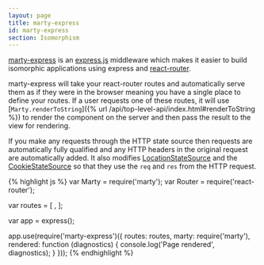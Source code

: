 ```yaml
---
layout: page
title: marty-express
id: marty-express
section: Isomorphism
---
```


[marty-express](http://github.com/jhollingworth/marty-express) is an [express.js](http://expressjs.com/) middleware which makes it easier to build isomorphic applications using express and [react-router](https://github.com/rackt/react-router).

marty-express will take your react-router routes and automatically serve them as if they were in the browser meaning you have a single place to define your routes. If a user requests one of these routes, it will use [``Marty.renderToString``]({% url /api/top-level-api/index.html#renderToString %}) to render the component on the server and then pass the result to the view for rendering.

If you make any requests through the HTTP state source then requests are automatically fully qualified and any HTTP headers in the original request are automatically added. It also modifies [LocationStateSource](/api/state-sources/location.html) and the [CookieStateSource](/api/state-sources/cookie.html) so that they use the ``req`` and ``res`` from the HTTP request.

{% highlight js %}
var Marty = require('marty');
var Router = require('react-router');

var routes = [
    <Route name='foo' path='/foo/:id' handler={Foo} />,
    <Route name='var' path='/bar/:id' handler={Bar} />
];

var app = express();

app.use(require('marty-express')({
  routes: routes,
  marty: require('marty'),
  rendered: function (diagnostics) {
    console.log('Page rendered', diagnostics);
  }
}));
{% endhighlight %}
